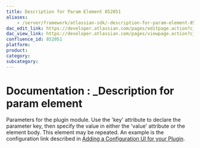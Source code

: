 ```yaml
---
title: Description for Param Element 852051
aliases:
    - /server/framework/atlassian-sdk/-description-for-param-element-852051.html
dac_edit_link: https://developer.atlassian.com/pages/editpage.action?cjm=wozere&pageId=852051
dac_view_link: https://developer.atlassian.com/pages/viewpage.action?cjm=wozere&pageId=852051
confluence_id: 852051
platform:
product:
category:
subcategory:
---
```

# Documentation : \_Description for param element

Parameters for the plugin module. Use the 'key' attribute to declare the parameter key, then specify the value in either the 'value' attribute or the element body. This element may be repeated. An example is the configuration link described in [Adding a Configuration UI for your Plugin](/server/framework/atlassian-sdk/adding-a-configuration-ui-for-your-plugin-851988.html).

























